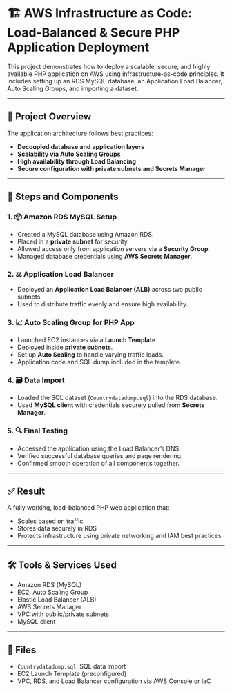 # 🏗️ AWS Infrastructure as Code: Load-Balanced & Secure PHP Application Deployment

This project demonstrates how to deploy a scalable, secure, and highly available PHP application on AWS using infrastructure-as-code principles. It includes setting up an RDS MySQL database, an Application Load Balancer, Auto Scaling Groups, and importing a dataset.

---

## 📌 Project Overview

The application architecture follows best practices:

- **Decoupled database and application layers**
- **Scalability via Auto Scaling Groups**
- **High availability through Load Balancing**
- **Secure configuration with private subnets and Secrets Manager**

---

## 🚀 Steps and Components

### 1. 📦 Amazon RDS MySQL Setup
- Created a MySQL database using Amazon RDS.
- Placed in a **private subnet** for security.
- Allowed access only from application servers via a **Security Group**.
- Managed database credentials using **AWS Secrets Manager**.

### 2. ⚖️ Application Load Balancer
- Deployed an **Application Load Balancer (ALB)** across two public subnets.
- Used to distribute traffic evenly and ensure high availability.

### 3. 📈 Auto Scaling Group for PHP App
- Launched EC2 instances via a **Launch Template**.
- Deployed inside **private subnets**.
- Set up **Auto Scaling** to handle varying traffic loads.
- Application code and SQL dump included in the template.

### 4. 🗃️ Data Import
- Loaded the SQL dataset (`Countrydatadump.sql`) into the RDS database.
- Used **MySQL client** with credentials securely pulled from **Secrets Manager**.

### 5. 🔍 Final Testing
- Accessed the application using the Load Balancer’s DNS.
- Verified successful database queries and page rendering.
- Confirmed smooth operation of all components together.

---

## ✅ Result

A fully working, load-balanced PHP web application that:
- Scales based on traffic
- Stores data securely in RDS
- Protects infrastructure using private networking and IAM best practices

---

## 🛠️ Tools & Services Used
- Amazon RDS (MySQL)
- EC2, Auto Scaling Group
- Elastic Load Balancer (ALB)
- AWS Secrets Manager
- VPC with public/private subnets
- MySQL client

---

## 📂 Files
- `Countrydatadump.sql`: SQL data import
- EC2 Launch Template (preconfigured)
- VPC, RDS, and Load Balancer configuration via AWS Console or IaC


